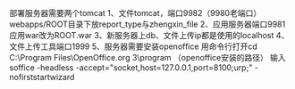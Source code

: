 部署服务器需要两个tomcat
1、文件tomcat，端口9982（9980老端口）
webapps/ROOT目录下放report_type与zhengxin_file
2、应用服务器端口9981
应用war改为ROOT.war
3、新服务器上db、文件上传ip都是使用的localhost
4、文件上传工具端口1999
5、服务器需要安装openoffice
用命令行打开cd C:\Program Files\OpenOffice.org 3\program （openoffice安装的路径） 
 输入 soffice -headless -accept="socket,host=127.0.0.1,port=8100;urp;" -nofirststartwizard